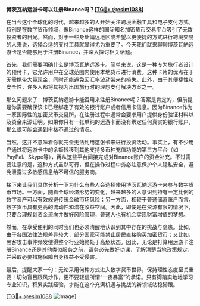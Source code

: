 **博茨瓦納远游卡可以注册Binance吗？[[TG💪+ @esim1088](https://t.me/s/esim1088)]**

在当今这个全球化的时代，越来越多的人开始关注跨境金融工具和电子支付方式。特别是在数字货币领域，像Binance这样的国际知名加密货币交易平台吸引了无数投资者的目光。然而，对于一些身处偏远地区或希望以更便捷的方式进行跨境交易的人来说，选择合适的支付工具就显得尤为重要了。今天我们就来聊聊博茨瓦納远游卡是否能够用于注册Binance，并深入探讨相关话题。

首先，我们需要明确什么是博茨瓦納远游卡。简单来说，这是一种专为旅行者设计的预付卡，它允许用户在全球范围内使用本地货币进行消费。这种卡片的优点在于无需携带大量现金，同时还能避免因汇率波动带来的损失。此外，由于其便捷性和安全性，许多人都将其视为出国旅行时的理想支付解决方案之一。

那么问题来了：博茨瓦納远游卡能否用来注册Binance呢？答案是肯定的，但前提是你需要确保该卡已经绑定了有效的银行账户或者信用卡信息。因为Binance作为一家国际性的加密货币交易所，在注册过程中通常会要求用户提供身份验证材料以及资金来源证明。如果你只有一张单纯的远游卡而没有绑定任何真实的银行账户，那么很可能会遇到审核不通过的情况。

当然，这并不意味着你就完全无法利用这张卡来进行投资活动。事实上，有不少用户通过将远游卡中的余额转移到其他支持多币种充值功能的第三方平台（如PayPal、Skype等），再从这些平台间接完成对Binance账户的资金补充。不过需要注意的是，这种方式虽然可行，但在操作过程中务必注意保护个人隐私安全，避免泄露过多敏感信息给不可信的服务商。

接下来让我们具体分析一下为什么有些人会选择使用博茨瓦納远游卡来参与数字货币市场。一方面，随着全球经济形势的变化，越来越多的人意识到持有一定比例的数字资产可以有效规避传统金融市场风险；另一方面，相较于普通储蓄账户而言，数字货币具有更高的流动性和潜在收益空间。因此，即使是在资源有限的情况下，只要合理规划资金流向并做好风险管理，普通人也有机会实现财富增值的梦想。

然而，在享受便利的同时我们也必须清醒地认识到其中存在的挑战与隐患。比如，由于各国法律法规差异较大，部分国家可能禁止居民直接购买加密货币；又比如，黑客攻击事件频发使得整个行业始终处于高危状态。因此，无论是打算用远游卡注册Binance还是其他类似服务之前，请务必先做好功课，了解清楚当地政策规定，并采取必要措施保障自身权益不受侵害。

最后，提醒大家一句：无论采用何种方式进入数字货币世界，保持理性态度至关重要！切勿盲目跟风炒作，更不要轻信所谓“一夜暴富”的承诺。只有脚踏实地地学习专业知识，积累实践经验，才能在这个充满机遇与挑战的新领域站稳脚跟。 

[[TG💪+ @esim1088](https://t.me/s/esim1088) ![Image](https://i.postimg.cc/4NQfJmqS/Snipaste-2025-05-13-00-14-12.png)]